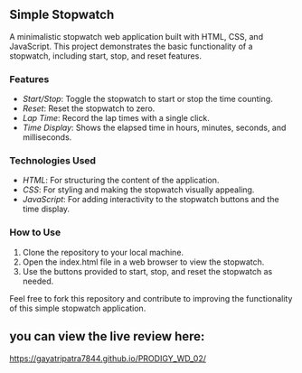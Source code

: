 ## Simple Stopwatch

A minimalistic stopwatch web application built with HTML, CSS, and JavaScript. This project demonstrates the basic functionality of a stopwatch, including start, stop, and reset features.

### Features
- *Start/Stop*: Toggle the stopwatch to start or stop the time counting.
- *Reset*: Reset the stopwatch to zero.
- *Lap Time*: Record the lap times with a single click.
- *Time Display*: Shows the elapsed time in hours, minutes, seconds, and milliseconds.

### Technologies Used
- *HTML*: For structuring the content of the application.
- *CSS*: For styling and making the stopwatch visually appealing.
- *JavaScript*: For adding interactivity to the stopwatch buttons and the time display.

### How to Use
1. Clone the repository to your local machine.
2. Open the index.html file in a web browser to view the stopwatch.
3. Use the buttons provided to start, stop, and reset the stopwatch as needed.

Feel free to fork this repository and contribute to improving the functionality of this simple stopwatch application.
## you can view the live review here:
https://gayatripatra7844.github.io/PRODIGY_WD_02/
